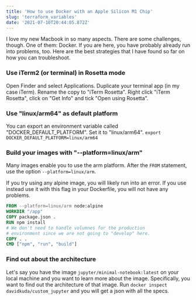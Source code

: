 ```yaml
---
title: 'How to use Docker with an Apple Silicon M1 Chip'
slug: 'terraform_variables'
date: '2021-07-10T20:44:05.872Z'
---
```


I love my new Macbook in so many aspects. There are some challenges, though. One of them: Docker. If you are here, you have probably already run into problems, too. Here are the best strategies that I have found so far on how you can troubleshoot.

### Use iTerm2 (or terminal) in Rosetta mode

Open Finder and select Applications. Duplicate your terminal app (in my case iTerm). Rename the copy to "iTerm Rosetta". Right click "iTerm Rosetta", click on "Get Info" and tick "Open using Rosetta".

### Use "linux/arm64" as default platform
You can export an environment variable called "DOCKER_DEFAULT_PLATFORM". Set it to "linux/arm64".
```export DOCKER_DEFAULT_PLATFORM=linux/arm64```

### Build your images with "--platform=linux/arm"

Many images enable you to use the arm platform. After the `FROM` statement, use the option `--platform=linux/arm`.

If you try using any alpine image, you will likely run into an error. If you use instead use it with this flag in your Dockerfile, you will not have any problems.

```Dockerfile
FROM --platform=linux/arm node:alpine
WORKDIR "/app"
COPY package.json .
RUN npm install
# We don't need to handle volumnes for the production
# environment since we are not going to "develop" here.
COPY . .
CMD ["npm", "run", "build"]
```

### Find out about the architecture

Let's say you have the image `jupyter/minimal-notebook:latest` on your local machine and you want to learn more about the image. Specifically, you want to find out the architecture of that image. Run `docker inspect davidkuda/custom_jupyter` and you will get a json with all the specs. 

